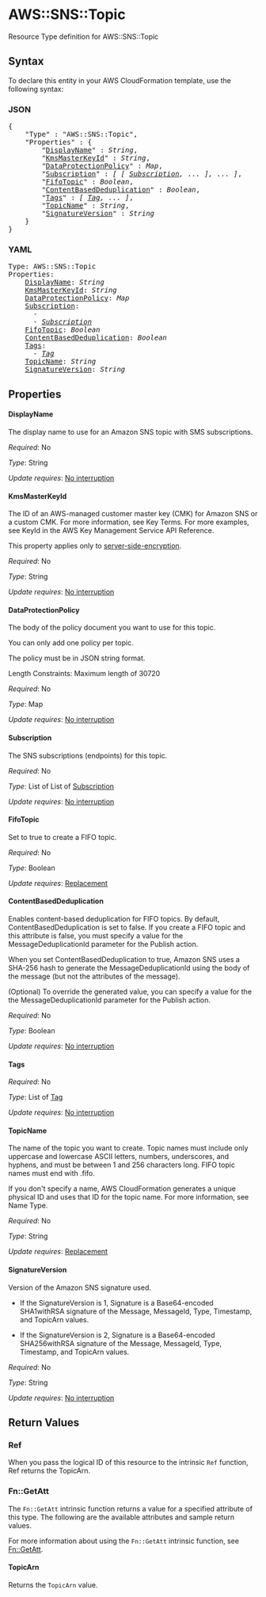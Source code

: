 # AWS::SNS::Topic

Resource Type definition for AWS::SNS::Topic

## Syntax

To declare this entity in your AWS CloudFormation template, use the following syntax:

### JSON

<pre>
{
    "Type" : "AWS::SNS::Topic",
    "Properties" : {
        "<a href="#displayname" title="DisplayName">DisplayName</a>" : <i>String</i>,
        "<a href="#kmsmasterkeyid" title="KmsMasterKeyId">KmsMasterKeyId</a>" : <i>String</i>,
        "<a href="#dataprotectionpolicy" title="DataProtectionPolicy">DataProtectionPolicy</a>" : <i>Map</i>,
        "<a href="#subscription" title="Subscription">Subscription</a>" : <i>[ [ <a href="subscription.md">Subscription</a>, ... ], ... ]</i>,
        "<a href="#fifotopic" title="FifoTopic">FifoTopic</a>" : <i>Boolean</i>,
        "<a href="#contentbaseddeduplication" title="ContentBasedDeduplication">ContentBasedDeduplication</a>" : <i>Boolean</i>,
        "<a href="#tags" title="Tags">Tags</a>" : <i>[ <a href="tag.md">Tag</a>, ... ]</i>,
        "<a href="#topicname" title="TopicName">TopicName</a>" : <i>String</i>,
        "<a href="#signatureversion" title="SignatureVersion">SignatureVersion</a>" : <i>String</i>
    }
}
</pre>

### YAML

<pre>
Type: AWS::SNS::Topic
Properties:
    <a href="#displayname" title="DisplayName">DisplayName</a>: <i>String</i>
    <a href="#kmsmasterkeyid" title="KmsMasterKeyId">KmsMasterKeyId</a>: <i>String</i>
    <a href="#dataprotectionpolicy" title="DataProtectionPolicy">DataProtectionPolicy</a>: <i>Map</i>
    <a href="#subscription" title="Subscription">Subscription</a>: <i>
      -
      - <a href="subscription.md">Subscription</a></i>
    <a href="#fifotopic" title="FifoTopic">FifoTopic</a>: <i>Boolean</i>
    <a href="#contentbaseddeduplication" title="ContentBasedDeduplication">ContentBasedDeduplication</a>: <i>Boolean</i>
    <a href="#tags" title="Tags">Tags</a>: <i>
      - <a href="tag.md">Tag</a></i>
    <a href="#topicname" title="TopicName">TopicName</a>: <i>String</i>
    <a href="#signatureversion" title="SignatureVersion">SignatureVersion</a>: <i>String</i>
</pre>

## Properties

#### DisplayName

The display name to use for an Amazon SNS topic with SMS subscriptions.

_Required_: No

_Type_: String

_Update requires_: [No interruption](https://docs.aws.amazon.com/AWSCloudFormation/latest/UserGuide/using-cfn-updating-stacks-update-behaviors.html#update-no-interrupt)

#### KmsMasterKeyId

The ID of an AWS-managed customer master key (CMK) for Amazon SNS or a custom CMK. For more information, see Key Terms. For more examples, see KeyId in the AWS Key Management Service API Reference.

This property applies only to [server-side-encryption](https://docs.aws.amazon.com/sns/latest/dg/sns-server-side-encryption.html).

_Required_: No

_Type_: String

_Update requires_: [No interruption](https://docs.aws.amazon.com/AWSCloudFormation/latest/UserGuide/using-cfn-updating-stacks-update-behaviors.html#update-no-interrupt)

#### DataProtectionPolicy

The body of the policy document you want to use for this topic.

You can only add one policy per topic.

The policy must be in JSON string format.

Length Constraints: Maximum length of 30720

_Required_: No

_Type_: Map

_Update requires_: [No interruption](https://docs.aws.amazon.com/AWSCloudFormation/latest/UserGuide/using-cfn-updating-stacks-update-behaviors.html#update-no-interrupt)

#### Subscription

The SNS subscriptions (endpoints) for this topic.

_Required_: No

_Type_: List of List of <a href="subscription.md">Subscription</a>

_Update requires_: [No interruption](https://docs.aws.amazon.com/AWSCloudFormation/latest/UserGuide/using-cfn-updating-stacks-update-behaviors.html#update-no-interrupt)

#### FifoTopic

Set to true to create a FIFO topic.

_Required_: No

_Type_: Boolean

_Update requires_: [Replacement](https://docs.aws.amazon.com/AWSCloudFormation/latest/UserGuide/using-cfn-updating-stacks-update-behaviors.html#update-replacement)

#### ContentBasedDeduplication

Enables content-based deduplication for FIFO topics. By default, ContentBasedDeduplication is set to false. If you create a FIFO topic and this attribute is false, you must specify a value for the MessageDeduplicationId parameter for the Publish action.

When you set ContentBasedDeduplication to true, Amazon SNS uses a SHA-256 hash to generate the MessageDeduplicationId using the body of the message (but not the attributes of the message).

(Optional) To override the generated value, you can specify a value for the the MessageDeduplicationId parameter for the Publish action.



_Required_: No

_Type_: Boolean

_Update requires_: [No interruption](https://docs.aws.amazon.com/AWSCloudFormation/latest/UserGuide/using-cfn-updating-stacks-update-behaviors.html#update-no-interrupt)

#### Tags

_Required_: No

_Type_: List of <a href="tag.md">Tag</a>

_Update requires_: [No interruption](https://docs.aws.amazon.com/AWSCloudFormation/latest/UserGuide/using-cfn-updating-stacks-update-behaviors.html#update-no-interrupt)

#### TopicName

The name of the topic you want to create. Topic names must include only uppercase and lowercase ASCII letters, numbers, underscores, and hyphens, and must be between 1 and 256 characters long. FIFO topic names must end with .fifo.

If you don't specify a name, AWS CloudFormation generates a unique physical ID and uses that ID for the topic name. For more information, see Name Type.

_Required_: No

_Type_: String

_Update requires_: [Replacement](https://docs.aws.amazon.com/AWSCloudFormation/latest/UserGuide/using-cfn-updating-stacks-update-behaviors.html#update-replacement)

#### SignatureVersion

Version of the Amazon SNS signature used.

* If the SignatureVersion is 1, Signature is a Base64-encoded SHA1withRSA signature of the Message, MessageId, Type, Timestamp, and TopicArn values.

* If the SignatureVersion is 2, Signature is a Base64-encoded SHA256withRSA signature of the Message, MessageId, Type, Timestamp, and TopicArn values.

_Required_: No

_Type_: String

_Update requires_: [No interruption](https://docs.aws.amazon.com/AWSCloudFormation/latest/UserGuide/using-cfn-updating-stacks-update-behaviors.html#update-no-interrupt)

## Return Values

### Ref

When you pass the logical ID of this resource to the intrinsic `Ref` function, Ref returns the TopicArn.

### Fn::GetAtt

The `Fn::GetAtt` intrinsic function returns a value for a specified attribute of this type. The following are the available attributes and sample return values.

For more information about using the `Fn::GetAtt` intrinsic function, see [Fn::GetAtt](https://docs.aws.amazon.com/AWSCloudFormation/latest/UserGuide/intrinsic-function-reference-getatt.html).

#### TopicArn

Returns the <code>TopicArn</code> value.
